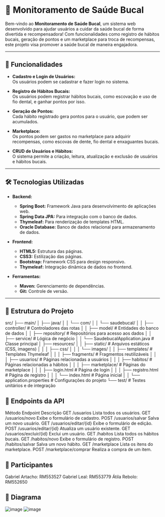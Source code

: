 # 🦷 **Monitoramento de Saúde Bucal**

Bem-vindo ao **Monitoramento de Saúde Bucal**, um sistema web desenvolvido para ajudar usuários a cuidar da saúde bucal de forma divertida e recompensadora! Com funcionalidades como registro de hábitos bucais, geração de pontos e um marketplace para troca de recompensas, este projeto visa promover a saúde bucal de maneira engajadora.

---

## 🚀 **Funcionalidades**

- **Cadastro e Login de Usuários:**  
  Os usuários podem se cadastrar e fazer login no sistema.

- **Registro de Hábitos Bucais:**  
  Os usuários podem registrar hábitos bucais, como escovação e uso de fio dental, e ganhar pontos por isso.

- **Geração de Pontos:**  
  Cada hábito registrado gera pontos para o usuário, que podem ser acumulados.

- **Marketplace:**  
  Os pontos podem ser gastos no marketplace para adquirir recompensas, como escovas de dente, fio dental e enxaguantes bucais.

- **CRUD de Usuários e Hábitos:**  
  O sistema permite a criação, leitura, atualização e exclusão de usuários e hábitos bucais.

---

## 🛠️ **Tecnologias Utilizadas**

- **Backend:**
  - **Spring Boot:** Framework Java para desenvolvimento de aplicações web.
  - **Spring Data JPA:** Para integração com o banco de dados.
  - **Thymeleaf:** Para renderização de templates HTML.
  - **Oracle Database:** Banco de dados relacional para armazenamento de dados.

- **Frontend:**
  - **HTML5:** Estrutura das páginas.
  - **CSS3:** Estilização das páginas.
  - **Bootstrap:** Framework CSS para design responsivo.
  - **Thymeleaf:** Integração dinâmica de dados no frontend.

- **Ferramentas:**
  - **Maven:** Gerenciamento de dependências.
  - **Git:** Controle de versão.

---

## 📂 **Estrutura do Projeto**
src/
├── main/
│   ├── java/
│   │   └── com/
│   │       └── saudebucal/
│   │           ├── controller/          # Controladores das rotas
│   │           ├── model/               # Entidades do banco de dados
│   │           ├── repository/          # Repositórios para acesso aos dados
│   │           ├── service/             # Lógica de negócio
│   │           └── SaudebucalApplication.java  # Classe principal
│   ├── resources/
│   │   ├── static/                      # Arquivos estáticos (CSS, imagens)
│   │   │   ├── css/
│   │   │   └── images/
│   │   ├── templates/                   # Templates Thymeleaf
│   │   │   ├── fragments/               # Fragmentos reutilizáveis
│   │   │   ├── usuarios/                # Páginas relacionadas a usuários
│   │   │   ├── habitos/                 # Páginas relacionadas a hábitos
│   │   │   ├── marketplace/             # Páginas do marketplace
│   │   │   ├── login.html               # Página de login
│   │   │   ├── registro.html            # Página de registro
│   │   │   └── index.html               # Página inicial
│   │   └── application.properties       # Configurações do projeto
└── test/                                # Testes unitários e de integração

## 📝 Endpoints da API

Método	Endpoint	               Descrição
GET	    /usuarios	               Lista todos os usuários.
GET	    /usuarios/novo	         Exibe o formulário de cadastro.
POST	  /usuarios/salvar	       Salva um novo usuário.
GET	    /usuarios/editar/{id}	   Exibe o formulário de edição.
POST	  /usuarios/editar/{id}	   Atualiza um usuário existente.
GET	    /usuarios/excluir/{id}	 Exclui um usuário.
GET	    /habitos	               Lista todos os hábitos bucais.
GET	    /habitos/novo	           Exibe o formulário de registro.
POST	  /habitos/salvar	         Salva um novo hábito.
GET	    /marketplace	           Lista os itens do marketplace.
POST	  /marketplace/comprar 	   Realiza a compra de um item.

## 👥 Participantes

Gabriel Artacho: RM553527
Gabriel Leal: RM553779
Átila Rebolo: RM552650

## 🤳 Diagrama

![image](https://github.com/user-attachments/assets/06baf8f1-e93d-4b54-bb62-ec8b87ccbe62)
![image](https://github.com/user-attachments/assets/c29b31fd-fe76-4549-b6d8-1ff1e57f88d8)


